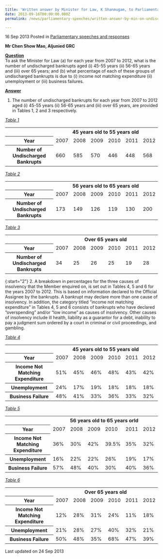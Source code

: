 ```yaml
---
title: 'Written answer by Minister for Law, K Shanmugam, to Parliamentary Question on undischarged bankrupts'
date: 2013-09-16T00:00:00.000Z
permalink: /news/parliamentary-speeches/written-answer-by-min-on-undischarged-bankrupts

---
```



16 Sep 2013 Posted in [Parliamentary speeches and responses](/news/parliamentary-speeches) 

**Mr Chen Show Mao, Aljunied GRC**

**<u>Question</u>**  
To ask the Minister for Law (a) for each year from 2007 to 2012, what is the number of undischarged bankrupts aged (i) 45-55 years (ii) 56-65 years and (iii) over 65 years; and (b) what percentage of each of these groups of undischarged bankrupts is due to (i) income not matching expenditure (ii) unemployment or (iii) business failures.


**<u>Answer</u>**  
1. The number of undischarged bankrupts for each year from 2007 to 2012 aged (i) 45-55 years (ii) 56-65 years and (iii) over 65 years, are provided in Tables 1, 2 and 3 respectively.




*<u>Table 1</u>*
<table class="table-h">
<tr>
<td></td>
<th colspan="6">45 years old to 55 years old</th>
</tr>
<tr>
<th>Year</th>
<td>2007</td>
<td>2008</td>
<td>2009</td>
<td>2010</td>
<td>2011</td>
<td>2012</td>
</tr>
<tr>
<th>Number of Undischarged Bankrupts</th>
<td>660</td>
<td>585</td>
<td>570</td>
<td>446</td>
<td>448</td>
<td>568</td>
</tr>
</table>

*<u>Table 2</u>*
<table class="table-h">
<tr>
<td></td>
<th colspan="6">56 years old to 65 years old</th>
</tr>
<tr>
<th>Year</th>
<td>2007</td>
<td>2008</td>
<td>2009</td>
<td>2010</td>
<td>2011</td>
<td>2012</td>
</tr>

<tr>
<th>Number of Undischarged Bankrupts</th>
<td>173</td>
<td>149</td>
<td>126</td>
<td>119</td>
<td>130</td>
<td>200</td>
</tr>

</table>


*<u>Table 3</u>*

<table class="table-h">
<tr>
<td></td>
<th colspan="6">Over 65 years old</th>
</tr>
<tr>
<th>Year</th>
<td>2007</td>
<td>2008</td>
<td>2009</td>
<td>2010</td>
<td>2011</td>
<td>2012</td>
</tr>
<tr>
<th>Number of Undischarged Bankrupts</th>
<td>34</td>
<td>25</td>
<td>26</td>
<td>25</td>
<td>19</td>
<td>28</td>
</tr>
</table>

{:start="2"}
2. A breakdown in percentages for the three causes of insolvency that the Member enquired on, is set out in Tables 4, 5 and 6 for the years 2007 to 2012. This is based on information declared to the Official Assignee by the bankrupts. A bankrupt may declare more than one cause of insolvency. In addition, the category titled “income not matching expenditure” in Tables 4, 5 and 6 consists of bankrupts who have declared “overspending” and/or “low income” as causes of insolvency. Other causes of insolvency include ill health, liability as a guarantor for a debt, inability to pay a judgment sum ordered by a court in criminal or civil proceedings, and gambling. 



*<u>Table  4</u>*

<table class="table-h">
<tr>
<td></td>
<th colspan="6">45 years old to 55 years old</th>
</tr>
<tr>
<th>Year</th>
<td>2007</td>
<td>2008</td>
<td>2009</td>
<td>2010</td>
<td>2011</td>
<td>2012</td>
</tr>
<tr>
<th>Income Not Matching Expenditure</th>
<td>51%</td>
<td>45%</td>
<td>46%</td>
<td>48%</td>
<td>43%</td>
<td>42%</td>
</tr>
<tr>
<th>Unemployment</th>
<td>24%</td>
<td>17%</td>
<td>19%</td>
<td>18%</td>
<td>18%</td>
<td>18%</td>
</tr>
<tr>
<th>Business  Failure</th>
<td>48%</td>
<td>41%</td>
<td>33%</td>
<td>36%</td>
<td>33%</td>
<td>32%</td>
</tr>
</table>


*<u>Table 5</u>*

<table class="table-h">
<tr>
<td></td>
<th colspan="6">56 years old to 65 years orld</th>
</tr>
<tr>
<th>Year</th>
<td>2007</td>
<td>2008</td>
<td>2009</td>
<td>2010</td>
<td>2011</td>
<td>2012</td>
</tr>

<tr>
<th>Income Not Matching Expenditure</th>
<td>36%</td>
<td>30%</td>
<td>42%</td>
<td>39.5%</td>
<td>35%</td>
<td>32%</td>
</tr>

<tr>
<th>Unemployment</th>
<td>16%</td>
<td>22%</td>
<td>22%</td>
<td>26%</td>
<td>19%</td>
<td>17%</td>
</tr>

<tr>
<th>Business Failure</th>
<td>57%</td>
<td>48%</td>
<td>40%</td>
<td>30%</td>
<td>40%</td>
<td>36%</td>
</tr>

</table>


*<u>Table 6</u>*

<table class="table-h">
<tr>
<td></td>
<th colspan="6">Over 65 years old</th>
</tr>
<tr>
<th>Year</th>
<td>2007</td>
<td>2008</td>
<td>2009</td>
<td>2010</td>
<td>2011</td>
<td>2012</td>
</tr>

<tr>
<th>Income Not Matching Expenditure</th>
<td>12%</td>
<td>28%</td>
<td>31%</td>
<td>24%</td>
<td>11%</td>
<td>18%</td>
</tr>

<tr>
<th>Unemployment</th>
<td>
21%</td>
<td>28%</td>
<td>27%</td>
<td>40%</td>
<td>32%</td>
<td>21%</td>
</tr>

<tr>
<th>Business Failure</th>
<td>50%</td>
<td>48%</td>
<td>35%</td>
<td>68%</td>
<td>47%</td>
<td>39%</td>
</tr>
</table>

<p class="right-side-updated">Last updated on 24 Sep 2013</p> 

